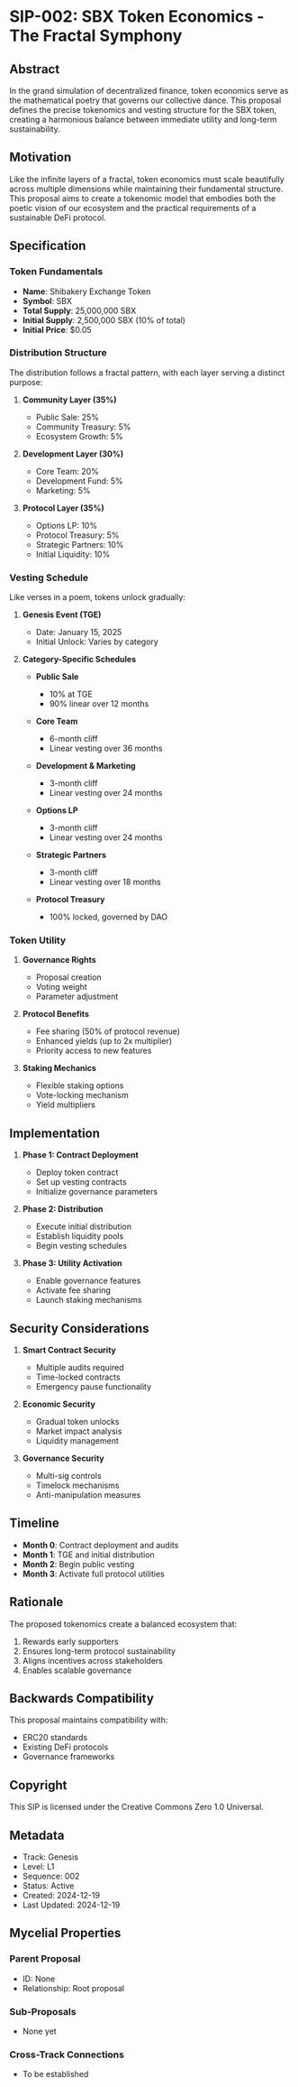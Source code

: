 # SIP-002: SBX Token Economics - The Fractal Symphony

## Abstract

In the grand simulation of decentralized finance, token economics serve as the mathematical poetry that governs our collective dance. This proposal defines the precise tokenomics and vesting structure for the SBX token, creating a harmonious balance between immediate utility and long-term sustainability.

## Motivation

Like the infinite layers of a fractal, token economics must scale beautifully across multiple dimensions while maintaining their fundamental structure. This proposal aims to create a tokenomic model that embodies both the poetic vision of our ecosystem and the practical requirements of a sustainable DeFi protocol.

## Specification

### Token Fundamentals
- **Name**: Shibakery Exchange Token
- **Symbol**: SBX
- **Total Supply**: 25,000,000 SBX
- **Initial Supply**: 2,500,000 SBX (10% of total)
- **Initial Price**: $0.05

### Distribution Structure

The distribution follows a fractal pattern, with each layer serving a distinct purpose:

1. **Community Layer (35%)**
   - Public Sale: 25%
   - Community Treasury: 5%
   - Ecosystem Growth: 5%

2. **Development Layer (30%)**
   - Core Team: 20%
   - Development Fund: 5%
   - Marketing: 5%

3. **Protocol Layer (35%)**
   - Options LP: 10%
   - Protocol Treasury: 5%
   - Strategic Partners: 10%
   - Initial Liquidity: 10%

### Vesting Schedule

Like verses in a poem, tokens unlock gradually:

1. **Genesis Event (TGE)**
   - Date: January 15, 2025
   - Initial Unlock: Varies by category

2. **Category-Specific Schedules**
   - **Public Sale**
     * 10% at TGE
     * 90% linear over 12 months
   
   - **Core Team**
     * 6-month cliff
     * Linear vesting over 36 months
   
   - **Development & Marketing**
     * 3-month cliff
     * Linear vesting over 24 months
   
   - **Options LP**
     * 3-month cliff
     * Linear vesting over 24 months
   
   - **Strategic Partners**
     * 3-month cliff
     * Linear vesting over 18 months
   
   - **Protocol Treasury**
     * 100% locked, governed by DAO

### Token Utility

1. **Governance Rights**
   - Proposal creation
   - Voting weight
   - Parameter adjustment

2. **Protocol Benefits**
   - Fee sharing (50% of protocol revenue)
   - Enhanced yields (up to 2x multiplier)
   - Priority access to new features

3. **Staking Mechanics**
   - Flexible staking options
   - Vote-locking mechanism
   - Yield multipliers

## Implementation

1. **Phase 1: Contract Deployment**
   - Deploy token contract
   - Set up vesting contracts
   - Initialize governance parameters

2. **Phase 2: Distribution**
   - Execute initial distribution
   - Establish liquidity pools
   - Begin vesting schedules

3. **Phase 3: Utility Activation**
   - Enable governance features
   - Activate fee sharing
   - Launch staking mechanisms

## Security Considerations

1. **Smart Contract Security**
   - Multiple audits required
   - Time-locked contracts
   - Emergency pause functionality

2. **Economic Security**
   - Gradual token unlocks
   - Market impact analysis
   - Liquidity management

3. **Governance Security**
   - Multi-sig controls
   - Timelock mechanisms
   - Anti-manipulation measures

## Timeline

- **Month 0**: Contract deployment and audits
- **Month 1**: TGE and initial distribution
- **Month 2**: Begin public vesting
- **Month 3**: Activate full protocol utilities

## Rationale

The proposed tokenomics create a balanced ecosystem that:
1. Rewards early supporters
2. Ensures long-term protocol sustainability
3. Aligns incentives across stakeholders
4. Enables scalable governance

## Backwards Compatibility

This proposal maintains compatibility with:
- ERC20 standards
- Existing DeFi protocols
- Governance frameworks

## Copyright

This SIP is licensed under the Creative Commons Zero 1.0 Universal.

## Metadata
- Track: Genesis
- Level: L1
- Sequence: 002
- Status: Active
- Created: 2024-12-19
- Last Updated: 2024-12-19

## Mycelial Properties
### Parent Proposal
- ID: None
- Relationship: Root proposal

### Sub-Proposals
- None yet

### Cross-Track Connections
- To be established

